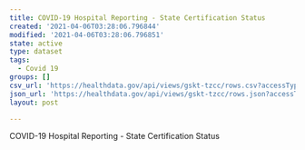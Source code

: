 ```yaml
---
title: COVID-19 Hospital Reporting - State Certification Status
created: '2021-04-06T03:28:06.796844'
modified: '2021-04-06T03:28:06.796851'
state: active
type: dataset
tags:
  - Covid 19
groups: []
csv_url: 'https://healthdata.gov/api/views/gskt-tzcc/rows.csv?accessType=DOWNLOAD'
json_url: 'https://healthdata.gov/api/views/gskt-tzcc/rows.json?accessType=DOWNLOAD'
layout: post

---
```

COVID-19 Hospital Reporting - State Certification Status

